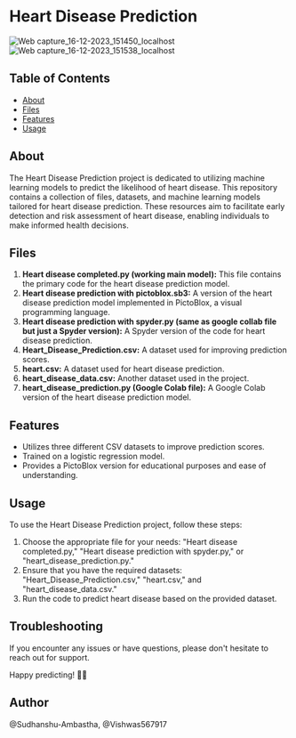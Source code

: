 # Heart Disease Prediction

![Web capture_16-12-2023_151450_localhost](https://github.com/Sudhanshu-Ambastha/Google-background/assets/135802131/92c4579a-3eb8-4675-a52c-e8741d9af482)
![Web capture_16-12-2023_151538_localhost](https://github.com/Sudhanshu-Ambastha/Google-background/assets/135802131/f1eab2a5-d693-48d5-8e24-41e465ac42ec)


## Table of Contents

- [About](#about)
- [Files](#files)
- [Features](#features)
- [Usage](#usage)

## About

The Heart Disease Prediction project is dedicated to utilizing machine learning models to predict the likelihood of heart disease. This repository contains a collection of files, datasets, and machine learning models tailored for heart disease prediction. These resources aim to facilitate early detection and risk assessment of heart disease, enabling individuals to make informed health decisions.

## Files

1. **Heart disease completed.py (working main model):** This file contains the primary code for the heart disease prediction model.
2. **Heart disease prediction with pictoblox.sb3:** A version of the heart disease prediction model implemented in PictoBlox, a visual programming language.
3. **Heart disease prediction with spyder.py (same as google collab file but just a Spyder version):** A Spyder version of the code for heart disease prediction.
4. **Heart_Disease_Prediction.csv:** A dataset used for improving prediction scores.
5. **heart.csv:** A dataset used for heart disease prediction.
6. **heart_disease_data.csv:** Another dataset used in the project.
7. **heart_disease_prediction.py (Google Colab file):** A Google Colab version of the heart disease prediction model.

## Features

- Utilizes three different CSV datasets to improve prediction scores.
- Trained on a logistic regression model.
- Provides a PictoBlox version for educational purposes and ease of understanding.

## Usage

To use the Heart Disease Prediction project, follow these steps:

1. Choose the appropriate file for your needs: "Heart disease completed.py," "Heart disease prediction with spyder.py," or "heart_disease_prediction.py."
2. Ensure that you have the required datasets: "Heart_Disease_Prediction.csv," "heart.csv," and "heart_disease_data.csv."
3. Run the code to predict heart disease based on the provided dataset.

## Troubleshooting
If you encounter any issues or have questions, please don't hesitate to reach out for support.

Happy predicting! 🤖💙

## Author
@Sudhanshu-Ambastha, @Vishwas567917
